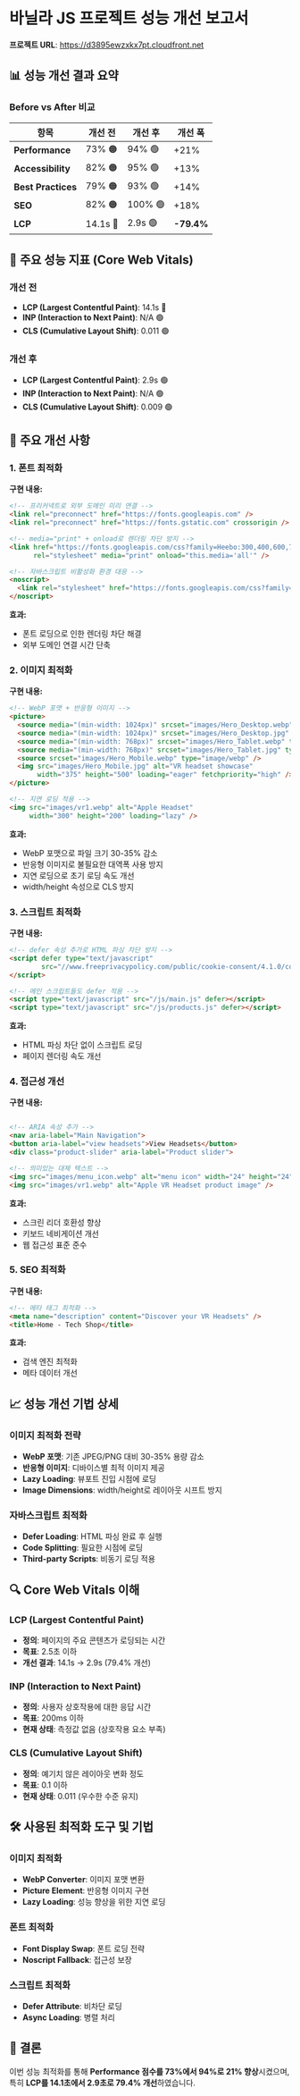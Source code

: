 # 바닐라 JS 프로젝트 성능 개선 보고서

**프로젝트 URL**: https://d3895ewzxkx7pt.cloudfront.net

## 📊 성능 개선 결과 요약

### Before vs After 비교

| 항목 | 개선 전 | 개선 후 | 개선 폭 |
|------|---------|---------|---------|
| **Performance** | 73% 🟠 | 94% 🟢 | +21% |
| **Accessibility** | 82% 🟠 | 95% 🟢 | +13% |
| **Best Practices** | 79% 🟠 | 93% 🟢 | +14% |
| **SEO** | 82% 🟠 | 100% 🟢 | +18% |
| **LCP** | 14.1s 🔴 | 2.9s 🟢 | **-79.4%** |

## 🎯 주요 성능 지표 (Core Web Vitals)

### 개선 전
- **LCP (Largest Contentful Paint)**: 14.1s 🔴
- **INP (Interaction to Next Paint)**: N/A 🟢
- **CLS (Cumulative Layout Shift)**: 0.011 🟢

### 개선 후
- **LCP (Largest Contentful Paint)**: 2.9s 🟢
- **INP (Interaction to Next Paint)**: N/A 🟢
- **CLS (Cumulative Layout Shift)**: 0.009 🟢

## 🚀 주요 개선 사항

### 1. 폰트 최적화
**구현 내용:**
```html
<!-- 프리커넥트로 외부 도메인 미리 연결 -->
<link rel="preconnect" href="https://fonts.googleapis.com" />
<link rel="preconnect" href="https://fonts.gstatic.com" crossorigin />

<!-- media="print" + onload로 렌더링 차단 방지 -->
<link href="https://fonts.googleapis.com/css?family=Heebo:300,400,600,700&display=swap"
      rel="stylesheet" media="print" onload="this.media='all'" />

<!-- 자바스크립트 비활성화 환경 대응 -->
<noscript>
  <link rel="stylesheet" href="https://fonts.googleapis.com/css?family=Heebo:300,400,600,700&display=swap" />
</noscript>
```

**효과:**
- 폰트 로딩으로 인한 렌더링 차단 해결
- 외부 도메인 연결 시간 단축

### 2. 이미지 최적화
**구현 내용:**
```html
<!-- WebP 포맷 + 반응형 이미지 -->
<picture>
  <source media="(min-width: 1024px)" srcset="images/Hero_Desktop.webp" type="image/webp" />
  <source media="(min-width: 1024px)" srcset="images/Hero_Desktop.jpg" type="image/jpeg" />
  <source media="(min-width: 768px)" srcset="images/Hero_Tablet.webp" type="image/webp" />
  <source media="(min-width: 768px)" srcset="images/Hero_Tablet.jpg" type="image/jpeg" />
  <source srcset="images/Hero_Mobile.webp" type="image/webp" />
  <img src="images/Hero_Mobile.jpg" alt="VR headset showcase" 
       width="375" height="500" loading="eager" fetchpriority="high" />
</picture>

<!-- 지연 로딩 적용 -->
<img src="images/vr1.webp" alt="Apple Headset" 
     width="300" height="200" loading="lazy" />
```

**효과:**
- WebP 포맷으로 파일 크기 30-35% 감소
- 반응형 이미지로 불필요한 대역폭 사용 방지
- 지연 로딩으로 초기 로딩 속도 개선
- width/height 속성으로 CLS 방지

### 3. 스크립트 최적화
**구현 내용:**
```html
<!-- defer 속성 추가로 HTML 파싱 차단 방지 -->
<script defer type="text/javascript" 
        src="//www.freeprivacypolicy.com/public/cookie-consent/4.1.0/cookie-consent.js">
</script>

<!-- 메인 스크립트들도 defer 적용 -->
<script type="text/javascript" src="/js/main.js" defer></script>
<script type="text/javascript" src="/js/products.js" defer></script>
```

**효과:**
- HTML 파싱 차단 없이 스크립트 로딩
- 페이지 렌더링 속도 개선

### 4. 접근성 개선
**구현 내용:**
```html

<!-- ARIA 속성 추가 -->
<nav aria-label="Main Navigation">
<button aria-label="view headsets">View Headsets</button>
<div class="product-slider" aria-label="Product slider">

<!-- 의미있는 대체 텍스트 -->
<img src="images/menu_icon.webp" alt="menu icon" width="24" height="24" />
<img src="images/vr1.webp" alt="Apple VR Headset product image" />
```

**효과:**
- 스크린 리더 호환성 향상
- 키보드 네비게이션 개선
- 웹 접근성 표준 준수

### 5. SEO 최적화
**구현 내용:**
```html
<!-- 메타 태그 최적화 -->
<meta name="description" content="Discover your VR Headsets" />
<title>Home - Tech Shop</title>

```

**효과:**
- 검색 엔진 최적화
- 메타 데이터 개선

## 📈 성능 개선 기법 상세


### 이미지 최적화 전략
- **WebP 포맷**: 기존 JPEG/PNG 대비 30-35% 용량 감소
- **반응형 이미지**: 디바이스별 최적 이미지 제공
- **Lazy Loading**: 뷰포트 진입 시점에 로딩
- **Image Dimensions**: width/height로 레이아웃 시프트 방지

### 자바스크립트 최적화
- **Defer Loading**: HTML 파싱 완료 후 실행
- **Code Splitting**: 필요한 시점에 로딩
- **Third-party Scripts**: 비동기 로딩 적용

## 🔍 Core Web Vitals 이해

### LCP (Largest Contentful Paint)
- **정의**: 페이지의 주요 콘텐츠가 로딩되는 시간
- **목표**: 2.5초 이하
- **개선 결과**: 14.1s → 2.9s (79.4% 개선)

### INP (Interaction to Next Paint)
- **정의**: 사용자 상호작용에 대한 응답 시간
- **목표**: 200ms 이하
- **현재 상태**: 측정값 없음 (상호작용 요소 부족)

### CLS (Cumulative Layout Shift)
- **정의**: 예기치 않은 레이아웃 변화 정도
- **목표**: 0.1 이하
- **현재 상태**: 0.011 (우수한 수준 유지)

## 🛠 사용된 최적화 도구 및 기법

### 이미지 최적화
- **WebP Converter**: 이미지 포맷 변환
- **Picture Element**: 반응형 이미지 구현
- **Lazy Loading**: 성능 향상을 위한 지연 로딩

### 폰트 최적화
- **Font Display Swap**: 폰트 로딩 전략
- **Noscript Fallback**: 접근성 보장

### 스크립트 최적화
- **Defer Attribute**: 비차단 로딩
- **Async Loading**: 병렬 처리

## 🎉 결론

이번 성능 최적화를 통해 **Performance 점수를 73%에서 94%로 21% 향상**시켰으며, 특히 **LCP를 14.1초에서 2.9초로 79.4% 개선**하였습니다.
